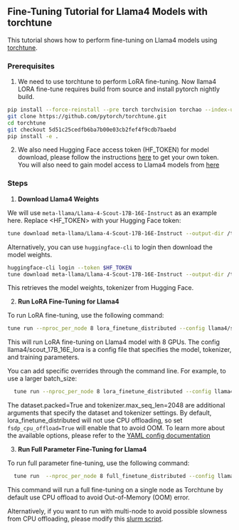 ## Fine-Tuning Tutorial for Llama4 Models with torchtune

This tutorial shows how to perform fine-tuning on Llama4 models using [torchtune](https://github.com/pytorch/torchtune?tab=readme-ov-file).

### Prerequisites

1. We need to use torchtune to perform LoRA fine-tuning. Now llama4 LORA fine-tune requires build from source and install pytorch nightly build.
```bash
pip install --force-reinstall --pre torch torchvision torchao --index-url https://download.pytorch.org/whl/nightly/cu126
git clone https://github.com/pytorch/torchtune.git
cd torchtune
git checkout 5d51c25cedfb6ba7b00e03cb2fef4f9cdb7baebd
pip install -e .
```

2. We also need Hugging Face access token (HF_TOKEN) for model download, please follow the instructions [here](https://huggingface.co/docs/hub/security-tokens) to get your own token. You will also need to gain model access to Llama4 models from [here](https://huggingface.co/collections/meta-llama/llama-4-67f0c30d9fe03840bc9d0164)

### Steps
1. **Download Llama4 Weights**

We will use `meta-llama/Llama-4-Scout-17B-16E-Instruct` as an example here. Replace <HF_TOKEN> with your Hugging Face token:

```bash
tune download meta-llama/Llama-4-Scout-17B-16E-Instruct --output-dir /tmp/Llama-4-Scout-17B-16E-Instruct --hf-token $HF_TOKEN
```

Alternatively, you can use `huggingface-cli` to login then download the model weights.

```bash
huggingface-cli login --token $HF_TOKEN
tune download meta-llama/Llama-4-Scout-17B-16E-Instruct --output-dir /tmp/Llama-4-Scout-17B-16E-Instruct
```

This retrieves the model weights, tokenizer from Hugging Face.

2. **Run LoRA Fine-Tuning for Llama4**

To run LoRA fine-tuning, use the following command:

```bash
tune run --nproc_per_node 8 lora_finetune_distributed --config llama4/scout_17B_16E_lora
```

This will run LoRA fine-tuning on Llama4 model with 8 GPUs. The config llama4/scout_17B_16E_lora is a config file that specifies the model, tokenizer, and training parameters.

You can add specific overrides through the command line. For example, to use a larger batch_size:

```bash
  tune run --nproc_per_node 8 lora_finetune_distributed --config llama4/scout_17B_16E_lora batch_size=4 dataset.packed=True tokenizer.max_seq_len=2048 fsdp_cpu_offload=True
```
The dataset.packed=True and tokenizer.max_seq_len=2048 are additional arguments that specify the dataset and tokenizer settings. By default, lora_finetune_distributed will not use CPU offloading, so set `fsdp_cpu_offload=True` will enable that to avoid OOM.  To learn more about the available options, please refer to the [YAML config documentation](https://pytorch.org/torchtune/stable/deep_dives/configs.html#config-tutorial-label)

3. **Run Full Parameter Fine-Tuning for Llama4**

To run full parameter fine-tuning, use the following command:

```bash
  tune run  --nproc_per_node 8 full_finetune_distributed --config llama4/scout_17B_16E_full batch_size=4 dataset.packed=True tokenizer.max_seq_len=2048
  ```

This command will run a full fine-tuning on a single node as Torchtune by default use CPU offload to avoid Out-of-Memory (OOM) error.

Alternatively, if you want to run with multi-node to avoid possible slowness from CPU offloading, please modify this [slurm script](https://github.com/pytorch/torchtune/blob/0ddd4b93c83de60656fb3db738228b06531f7c1e/recipes/full_finetune_multinode.slurm#L39).
